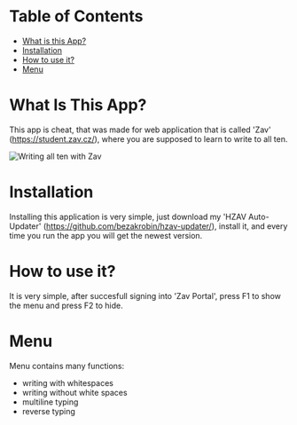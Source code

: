 # Table of Contents
- [What is this App?](#what-is-this-app)
- [Installation](#installation)
- [How to use it?](#How-to-use-it?)
- [Menu](#menu)

# What Is This App?
This app is cheat, that was made for web application that is called 'Zav' (https://student.zav.cz/), where you are supposed to learn to write to all ten.

![Writing all ten with Zav](https://ctrlv.cz/shots/2021/01/10/TTwA.png)

# Installation
Installing this application is very simple, just download my 'HZAV Auto-Updater' (https://github.com/bezakrobin/hzav-updater/), install it, and every time you run the app you will get the newest version.

# How to use it?
It is very simple, after succesfull signing into 'Zav Portal', press F1 to show the menu and press F2 to hide.

# Menu
Menu contains many functions:
- writing with whitespaces
- writing without white spaces
- multiline typing
- reverse typing
